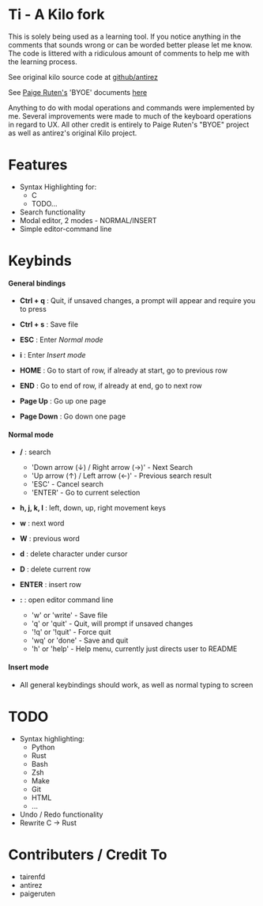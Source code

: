Ti - A Kilo fork
====================================

This is solely being used as a learning tool. If you notice anything 
in the comments that sounds wrong or can be worded better please let me know. 
The code is littered with a ridiculous amount of comments to help me with the
learning process.

See original kilo source code at [github/antirez](https://github.com/antirez/kilo "Kilo Text Editor")

See [Paige Ruten's](https://github.com/paigeruten "paigeruten") 'BYOE' documents [here](https://viewsourcecode.org/snaptoken/kilo/02.enteringRawMode.html "Build Your Own Editor")

Anything to do with modal operations and commands were implemented by me. Several improvements were made to much of the 
keyboard operations in regard to UX. All other credit is entirely to Paige Ruten's "BYOE" project as well as antirez's 
original Kilo project.

Features
========

- Syntax Highlighting for:
    - C
    - TODO...        
- Search functionality
- Modal editor, 2 modes - NORMAL/INSERT
- Simple editor-command line

Keybinds
========

#### General bindings

- **Ctrl + q** : Quit, if unsaved changes, a prompt will appear and require you to press <ENTER> 

- **Ctrl + s** : Save file

- **ESC** : Enter *Normal mode*
- **i** : Enter *Insert mode*

- **HOME** : Go to start of row, if already at start, go to previous row
- **END** : Go to end of row, if already at end, go to next row

- **Page Up** : Go up one page
- **Page Down** : Go down one page

#### Normal mode

- **/** : search
    - 'Down arrow (↓) / Right arrow (→)' - Next Search
    - 'Up arrow (↑) / Left arrow (←)' - Previous search result
    - 'ESC' - Cancel search
    - 'ENTER' - Go to current selection

- **h, j, k, l** : left, down, up, right movement keys

- **w** : next word
- **W** : previous word

- **d** : delete character under cursor
- **D** : delete current row
- **ENTER** : insert row

- **:** : open editor command line
    - 'w' or 'write' - Save file
    - 'q' or 'quit' - Quit, will prompt if unsaved changes
    - '!q' or '!quit' - Force quit
    - 'wq' or 'done' - Save and quit
    - 'h' or 'help' - Help menu, currently just directs user to README

#### Insert mode

- All general keybindings should work, as well as normal typing to screen

TODO
====

- Syntax highlighting:
    - Python
    - Rust
    - Bash
    - Zsh
    - Make
    - Git
    - HTML
    - ...
- Undo / Redo functionality
- Rewrite C -> Rust

Contributers / Credit To
========================

- tairenfd
- antirez
- paigeruten
